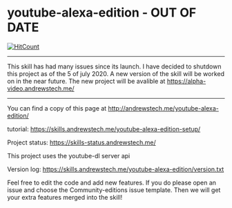 # youtube-alexa-edition - OUT OF DATE

[![HitCount](http://hits.dwyl.com/andrewstech/youtube-alexa-edition.svg)](http://hits.dwyl.com/andrewstech/youtube-alexa-edition)

--------------------------------------------------------------------------------------------------------------------------------------------------------

This skill has had many issues since its launch. I have decided to shutdown this project as of the 5 of july 2020. A new version of the skill will be worked on in the near future. The new project will be avalible at https://alpha-video.andrewstech.me/

---------------------------------------------------------------------------------------------------------------------------------------------------------


You can find a copy of this page at http://andrewstech.me/youtube-alexa-edition/

tutorial: https://skills.andrewstech.me/youtube-alexa-edition-setup/

Project status: https://skills-status.andrewstech.me/

This project uses the youtube-dl server api

Version log: https://skills.andrewstech.me/youtube-alexa-edition/version.txt

Feel free to edit the code and add new features. If you do please open an issue and choose the Community-editions issue template. Then we will get your extra features merged into the skill!

